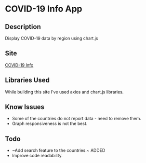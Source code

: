 # COVID-19 Info App

## Description

Display COVID-19 data by region using chart.js

## Site

[COVID-19 Info](https://covid-19-world-info.netlify.app)

## Libraries Used

While building this site I've used axios and chart.js libraries.

## Know Issues

- Some of the countries do not report data - need to remove them.
- Graph responsiveness is not the best.

## Todo

- ~Add search feature to the countries.~ ADDED
- Improve code readability.
